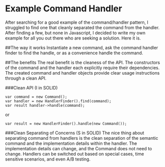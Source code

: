 Example Command Handler
=======================

After searching for a good example of the command/handler pattern, I struggled to find one that cleanly separated the command from the handler. After finding a few, but none in Javascript, I decided to write my own example for all you out there who are seeking a solution. Here it is.


##The way it works
Instantiate a new command, ask the command handler finder to find the handle, or as a convenience handle the command.

##The benefits
The real benefit is the cleaness of the API. The constructors of the command and the handler each explicitly require their dependencies. The created command and handler objects provide clear usage instructions through a clean API.

###Clean API (I in SOLID)
```
var command = new Command();
var handler = new HandlerFinder().find(command);
var result handler->handle(command);
```
or
```
var result = new HandlerFinder().handle(new Command());
```

###Clean Separating of Concerns (S in SOLID)
The nice thing about separating command from handlers is the clean separation of the semantic command and the implementation details within the handler. The implementation details can change, and the Command does not need to change. Handlers can be switched out based on special cases, time sensitive scenarios, and even A/B testing.





